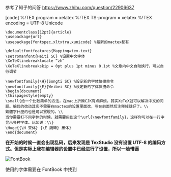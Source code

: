 参考了知乎的问答 https://www.zhihu.com/question/22906637 

[code]
%!TEX program = xelatex
%!TEX TS-program = xelatex
%!TEX encoding = UTF-8 Unicode

```
\documentclass[12pt]{article} 
\usepackage{url} 
\usepackage{fontspec,xltxtra,xunicode} %最新的mactex都有

\defaultfontfeatures{Mapping=tex-text}
\setromanfont{Heiti SC} %设置中文字体
\XeTeXlinebreaklocale “zh”
\XeTeXlinebreakskip = 0pt plus 1pt minus 0.1pt %文章内中文自动换行，可以自行调节

\newfontfamily{\H}{Songti SC} %设定新的字体快捷命令
\newfontfamily{\E}{Weibei SC} %设定新的字体快捷命令
\begin{document}
\thispagestyle{empty}
\small{给一个比较简单的方法，在mac上折腾CJK有点麻烦，其实XeTeX就可以解决中文的问题。编码的改动其实不需要在mactex的设置里面改，写在前面然后注释掉就好了。\\
繁體字什麼的也是可以實現的。\\
当你需要打不同字体的时候，就需要用到这个\url{\newfontfamily}，这样你可以在一行中显示多种字体。比如说：\\}
\Huge{{\H 宋体} {\E 魏碑} 黑体}
\end{document}
```
**在开始的时候一直会出现乱码，后来发现是 TexStudio 没有设置 UTF-8 的编码方式。但是实际上我在编辑器的设置中已经进行了设置，所以一脸懵逼**

![FontBook](https://wx4.sinaimg.cn/mw690/6777c595gy1g1vby9lo12j20n60n0n8q.jpg)

使用的字体需要在 FontBook 中找到

